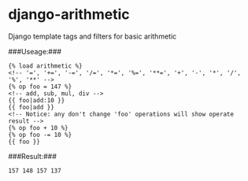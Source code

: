 django-arithmetic
=================

Django template tags and filters for basic arithmetic

###Useage:###
  ```
  {% load arithmetic %}
  <!-- '=', '+=', '-=', '/=', '*=', '%=', '**=', '+', '-', '*', '/', '%', '**' -->
  {% op foo = 147 %}
  <!-- add, sub, mul, div -->
  {{ foo|add:10 }}
  {{ foo|add }}
  <!-- Notice: any don't change 'foo' operations will show operate result -->
  {% op foo + 10 %}
  {% op foo -= 10 %}
  {{ foo }}
  ```
###Result:###
  ```
  157 148 157 137
  ```
